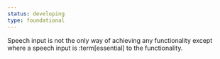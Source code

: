 ```yaml
---
status: developing
type: foundational
---
```


Speech input is not the only way of achieving any functionality except where a speech input is :term[essential] to the functionality.